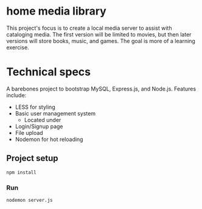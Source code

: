 # home media library
This project's focus is to create a local media server to assist with cataloging media. The first version will be limited to movies, but then later versions will store books, music, and games. The goal is more of a learning exercise. 

# Technical specs

A barebones project to bootstrap MySQL, Express.js, and Node.js. Features include:  

- LESS for styling
- Basic user management system 
    - Located under    
- Login/Signup page
- File upload
- Nodemon for hot reloading

## Project setup
```
npm install
```

### Run
```
nodemon server.js
```
